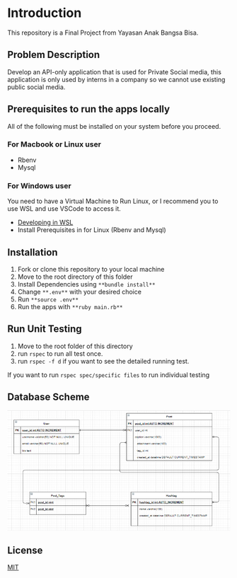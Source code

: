 # Introduction

This repository is a Final Project from Yayasan Anak Bangsa Bisa.

## Problem Description
Develop an API-only application that is used for Private Social media, this application is only used by interns in a company so we cannot use existing public social media.


## Prerequisites to run the apps locally
All of the following must be installed on your system before you proceed.
### For Macbook or Linux user
- Rbenv
- Mysql

### For Windows user
You need to have a Virtual Machine to Run Linux, or I recommend you to use WSL and use VSCode to access it. 
- [Developing in WSL](https://code.visualstudio.com/docs/remote/wsl)
- Install Prerequisites in for Linux (Rbenv and Mysql)

## Installation 
1. Fork or clone this repository to your local machine
2. Move to the root directory of this folder
3. Install Dependencies using ```**bundle install**```
4. Change ```**.env**``` with your desired choice
5. Run ```**source .env**```
6. Run the apps with ```**ruby main.rb**```

## Run Unit Testing
1. Move to the root folder of this directory
2. run ```rspec``` to run all test once.
3. run ```rspec -f d``` if you want to see the detailed running test.

If you want to run ```rspec spec/specific files``` to run individual testing

## Database Scheme
![Image of DB Scheme](Scheme_ERD.png)

## License
[MIT](https://choosealicense.com/licenses/mit/)